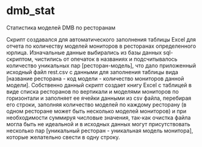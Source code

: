 # dmb_stat
 Статистика моделей DMB по ресторанам

Скрипт создавался для автоматического заполнения таблицы Excel для отчета по количеству моделей мониторов в ресторанах определенного юрлица. Изначальные данные выбирались из базы данных sql-скриптом, чистились от опечаток в названиях и подсчитывалось количество уникальных пар [ресторан-модель], что дало приложенный исходный файл rest.csv с данными для заполнения таблицы вида [название ресторана - код модели - количество мониторов данной модели].
Собственно данный скрипт создает книгу Excel с таблицей в виде списка ресторанов по вертикали и моделями мониторов по горизонтали и заполняет ее ячейки данными из csv файла, перебирая его строки, заполняя количество моделей по каждому ресторану (в одном ресторане может быть несколько моделей мониторов) и при необходимости суммируя числовые значения, так-как очистка файла могла быть не идеальной и в исходных данных могут присутствовать несколько пар [уникальный ресторан - уникальная модель монитора], которые желательно свести в одну строку.
